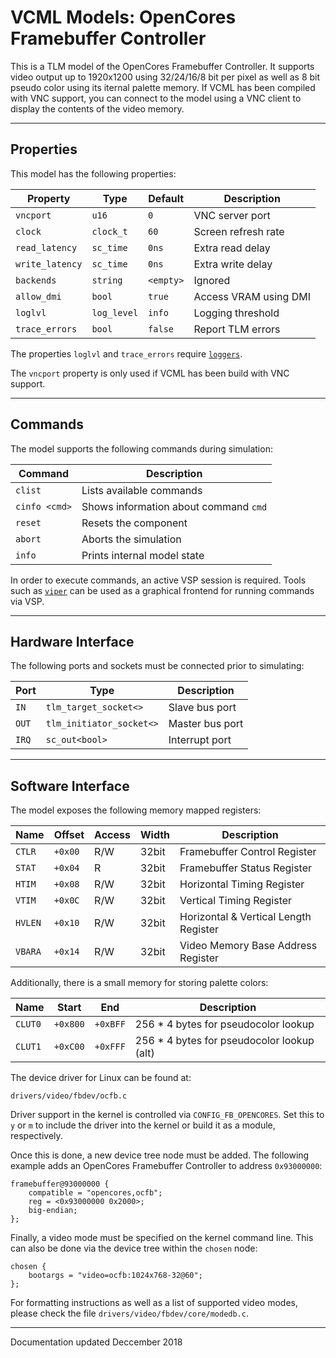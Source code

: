 # VCML Models: OpenCores Framebuffer Controller
This is a TLM model of the OpenCores Framebuffer Controller. It supports video
output up to 1920x1200 using 32/24/16/8 bit per pixel as well as 8 bit pseudo
color using its iternal palette memory. If VCML has been compiled with VNC
support, you can connect to the model using a VNC client to display the
contents of the video memory.

----
## Properties
This model has the following properties:

| Property        | Type        | Default    | Description           |
| --------------- | ----------- | ---------- | --------------------- |
| `vncport`       | `u16`       | `0`        | VNC server port       |
| `clock`         | `clock_t`   | `60`       | Screen refresh rate   |
| `read_latency`  | `sc_time`   | `0ns`      | Extra read delay      |
| `write_latency` | `sc_time`   | `0ns`      | Extra write delay     |
| `backends`      | `string`    | `<empty>`  | Ignored               |
| `allow_dmi`     | `bool`      | `true`     | Access VRAM using DMI |
| `loglvl`        | `log_level` | `info`     | Logging threshold     |
| `trace_errors`  | `bool`      | `false`    | Report TLM errors     |

The properties `loglvl` and `trace_errors` require [`loggers`](../logging.md).

The `vncport` property is only used if VCML has been build with VNC support.

----
## Commands
The model supports the following commands during simulation:

| Command       | Description                           |
| ------------- | ------------------------------------- |
| `clist`       | Lists available commands              |
| `cinfo <cmd>` | Shows information about command `cmd` |
| `reset`       | Resets the component                  |
| `abort`       | Aborts the simulation                 |
| `info`        | Prints internal model state           |

In order to execute commands, an active VSP session is required. Tools such
as [`viper`](https://github.com/machineware-gmbh/viper/) can be used as a
graphical frontend for running commands via VSP.

----
## Hardware Interface
The following ports and sockets must be connected prior to simulating:

| Port  | Type                     | Description     |
| ----- | ------------------------ | --------------- |
| `IN`  | `tlm_target_socket<>`    | Slave bus port  |
| `OUT` | `tlm_initiator_socket<>` | Master bus port |
| `IRQ` | `sc_out<bool>`           | Interrupt port  |

----
## Software Interface
The model exposes the following memory mapped registers:

| Name    | Offset  | Access | Width | Description                           |
| ------- | ------- | ------ | ----- | ------------------------------------- |
| `CTLR`  | `+0x00` |  R/W   | 32bit | Framebuffer Control Register          |
| `STAT`  | `+0x04` |  R     | 32bit | Framebuffer Status Register           |
| `HTIM`  | `+0x08` |  R/W   | 32bit | Horizontal Timing Register            |
| `VTIM`  | `+0x0C` |  R/W   | 32bit | Vertical Timing Register              |
| `HVLEN` | `+0x10` |  R/W   | 32bit | Horizontal & Vertical Length Register |
| `VBARA` | `+0x14` |  R/W   | 32bit | Video Memory Base Address Register    |

Additionally, there is a small memory for storing palette colors:

| Name    | Start    | End       | Description                                |
| ------- | -------- | --------- | ------------------------------------------ |
| `CLUT0` | `+0x800` | `+0xBFF`  | 256 * 4 bytes for pseudocolor lookup       |
| `CLUT1` | `+0xC00` | `+0xFFF`  | 256 * 4 bytes for pseudocolor lookup (alt) |

The device driver for Linux can be found at:
```
drivers/video/fbdev/ocfb.c
```

Driver support in the kernel is controlled via `CONFIG_FB_OPENCORES`. Set this
to `y` or `m` to include the driver into the kernel or build it as a module,
respectively.

Once this is done, a new device tree node must be added. The following
example adds an OpenCores Framebuffer Controller to address `0x93000000`:

```
framebuffer@93000000 {
    compatible = "opencores,ocfb";
    reg = <0x93000000 0x2000>;
    big-endian;
};
```

Finally, a video mode must be specified on the kernel command line. This can
also be done via the device tree within the `chosen` node:

```
chosen {
    bootargs = "video=ocfb:1024x768-32@60";
};
```

For formatting instructions as well as a list of supported video modes, please
check the file `drivers/video/fbdev/core/modedb.c`.

----
Documentation updated Deccember 2018
